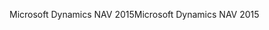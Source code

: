 <span data-ttu-id="16eb6-101">Microsoft Dynamics NAV 2015</span><span class="sxs-lookup"><span data-stu-id="16eb6-101">Microsoft Dynamics NAV 2015</span></span>